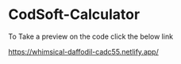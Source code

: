 # CodSoft-Calculator 
To Take a preview on the code click the below link

https://whimsical-daffodil-cadc55.netlify.app/
